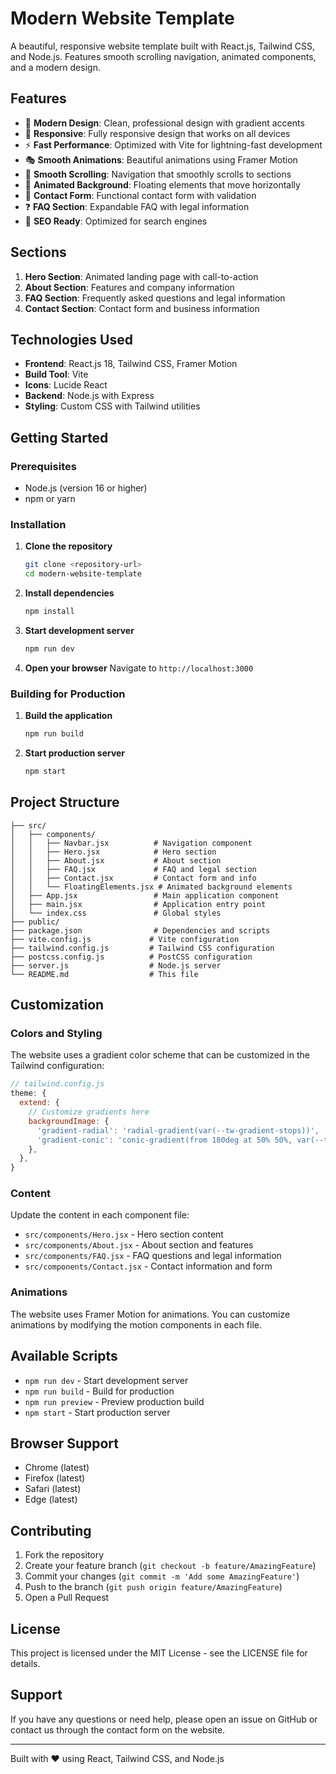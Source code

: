 # Modern Website Template

A beautiful, responsive website template built with React.js, Tailwind CSS, and Node.js. Features smooth scrolling navigation, animated components, and a modern design.

## Features

- 🎨 **Modern Design**: Clean, professional design with gradient accents
- 📱 **Responsive**: Fully responsive design that works on all devices
- ⚡ **Fast Performance**: Optimized with Vite for lightning-fast development
- 🎭 **Smooth Animations**: Beautiful animations using Framer Motion
- 🧭 **Smooth Scrolling**: Navigation that smoothly scrolls to sections
- 🎪 **Animated Background**: Floating elements that move horizontally
- 📝 **Contact Form**: Functional contact form with validation
- ❓ **FAQ Section**: Expandable FAQ with legal information
- 🎯 **SEO Ready**: Optimized for search engines

## Sections

1. **Hero Section**: Animated landing page with call-to-action
2. **About Section**: Features and company information
3. **FAQ Section**: Frequently asked questions and legal information
4. **Contact Section**: Contact form and business information

## Technologies Used

- **Frontend**: React.js 18, Tailwind CSS, Framer Motion
- **Build Tool**: Vite
- **Icons**: Lucide React
- **Backend**: Node.js with Express
- **Styling**: Custom CSS with Tailwind utilities

## Getting Started

### Prerequisites

- Node.js (version 16 or higher)
- npm or yarn

### Installation

1. **Clone the repository**
   ```bash
   git clone <repository-url>
   cd modern-website-template
   ```

2. **Install dependencies**
   ```bash
   npm install
   ```

3. **Start development server**
   ```bash
   npm run dev
   ```

4. **Open your browser**
   Navigate to `http://localhost:3000`

### Building for Production

1. **Build the application**
   ```bash
   npm run build
   ```

2. **Start production server**
   ```bash
   npm start
   ```

## Project Structure

```
├── src/
│   ├── components/
│   │   ├── Navbar.jsx          # Navigation component
│   │   ├── Hero.jsx            # Hero section
│   │   ├── About.jsx           # About section
│   │   ├── FAQ.jsx             # FAQ and legal section
│   │   ├── Contact.jsx         # Contact form and info
│   │   └── FloatingElements.jsx # Animated background elements
│   ├── App.jsx                 # Main application component
│   ├── main.jsx                # Application entry point
│   └── index.css               # Global styles
├── public/
├── package.json                # Dependencies and scripts
├── vite.config.js             # Vite configuration
├── tailwind.config.js         # Tailwind CSS configuration
├── postcss.config.js          # PostCSS configuration
├── server.js                  # Node.js server
└── README.md                  # This file
```

## Customization

### Colors and Styling

The website uses a gradient color scheme that can be customized in the Tailwind configuration:

```javascript
// tailwind.config.js
theme: {
  extend: {
    // Customize gradients here
    backgroundImage: {
      'gradient-radial': 'radial-gradient(var(--tw-gradient-stops))',
      'gradient-conic': 'conic-gradient(from 180deg at 50% 50%, var(--tw-gradient-stops))',
    },
  },
}
```

### Content

Update the content in each component file:
- `src/components/Hero.jsx` - Hero section content
- `src/components/About.jsx` - About section and features
- `src/components/FAQ.jsx` - FAQ questions and legal information
- `src/components/Contact.jsx` - Contact information and form

### Animations

The website uses Framer Motion for animations. You can customize animations by modifying the motion components in each file.

## Available Scripts

- `npm run dev` - Start development server
- `npm run build` - Build for production
- `npm run preview` - Preview production build
- `npm start` - Start production server

## Browser Support

- Chrome (latest)
- Firefox (latest)
- Safari (latest)
- Edge (latest)

## Contributing

1. Fork the repository
2. Create your feature branch (`git checkout -b feature/AmazingFeature`)
3. Commit your changes (`git commit -m 'Add some AmazingFeature'`)
4. Push to the branch (`git push origin feature/AmazingFeature`)
5. Open a Pull Request

## License

This project is licensed under the MIT License - see the LICENSE file for details.

## Support

If you have any questions or need help, please open an issue on GitHub or contact us through the contact form on the website.

---

Built with ❤️ using React, Tailwind CSS, and Node.js 